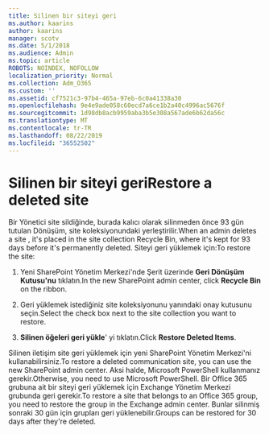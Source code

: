```yaml
---
title: Silinen bir siteyi geri
ms.author: kaarins
author: kaarins
manager: scotv
ms.date: 5/1/2018
ms.audience: Admin
ms.topic: article
ROBOTS: NOINDEX, NOFOLLOW
localization_priority: Normal
ms.collection: Adm_O365
ms.custom: ''
ms.assetid: cf7521c3-97b4-465a-97eb-6c0a41338a30
ms.openlocfilehash: 9e4e9ade058c60ecd7a6ce1b2a40c4996ac5676f
ms.sourcegitcommit: 1d98db8acb9959aba3b5e308a567ade6b62da56c
ms.translationtype: MT
ms.contentlocale: tr-TR
ms.lasthandoff: 08/22/2019
ms.locfileid: "36552502"
---
```

# <a name="restore-a-deleted-site"></a><span data-ttu-id="feb11-102">Silinen bir siteyi geri</span><span class="sxs-lookup"><span data-stu-id="feb11-102">Restore a deleted site</span></span>

<span data-ttu-id="feb11-103">Bir Yönetici site sildiğinde, burada kalıcı olarak silinmeden önce 93 gün tutulan Dönüşüm, site koleksiyonundaki yerleştirilir.</span><span class="sxs-lookup"><span data-stu-id="feb11-103">When an admin deletes a site , it's placed in the site collection Recycle Bin, where it's kept for 93 days before it's permanently deleted.</span></span> <span data-ttu-id="feb11-104">Siteyi geri yüklemek için:</span><span class="sxs-lookup"><span data-stu-id="feb11-104">To restore the site:</span></span>
  
1. <span data-ttu-id="feb11-105">Yeni SharePoint Yönetim Merkezi'nde Şerit üzerinde **Geri Dönüşüm Kutusu'nu** tıklatın.</span><span class="sxs-lookup"><span data-stu-id="feb11-105">In the new SharePoint admin center, click **Recycle Bin** on the ribbon.</span></span> 
    
2. <span data-ttu-id="feb11-106">Geri yüklemek istediğiniz site koleksiyonunu yanındaki onay kutusunu seçin.</span><span class="sxs-lookup"><span data-stu-id="feb11-106">Select the check box next to the site collection you want to restore.</span></span>
    
3. <span data-ttu-id="feb11-107">**Silinen öğeleri geri yükle**' yi tıklatın.</span><span class="sxs-lookup"><span data-stu-id="feb11-107">Click **Restore Deleted Items**.</span></span>
    
<span data-ttu-id="feb11-108">Silinen iletişim site geri yüklemek için yeni SharePoint Yönetim Merkezi'ni kullanabilirsiniz.</span><span class="sxs-lookup"><span data-stu-id="feb11-108">To restore a deleted communication site, you can use the new SharePoint admin center.</span></span> <span data-ttu-id="feb11-109">Aksi halde, Microsoft PowerShell kullanmanız gerekir.</span><span class="sxs-lookup"><span data-stu-id="feb11-109">Otherwise, you need to use Microsoft PowerShell.</span></span> <span data-ttu-id="feb11-110">Bir Office 365 grubuna ait bir siteyi geri yüklemek için Exchange Yönetim Merkezi grubunda geri gerekir.</span><span class="sxs-lookup"><span data-stu-id="feb11-110">To restore a site that belongs to an Office 365 group, you need to restore the group in the Exchange admin center.</span></span> <span data-ttu-id="feb11-111">Bunlar silinmiş sonraki 30 gün için grupları geri yüklenebilir.</span><span class="sxs-lookup"><span data-stu-id="feb11-111">Groups can be restored for 30 days after they're deleted.</span></span>
  

